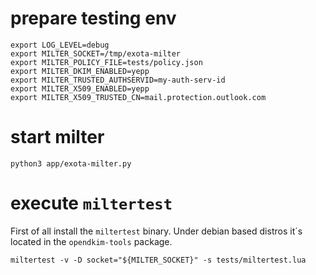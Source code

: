 # prepare testing env
```
export LOG_LEVEL=debug
export MILTER_SOCKET=/tmp/exota-milter
export MILTER_POLICY_FILE=tests/policy.json
export MILTER_DKIM_ENABLED=yepp
export MILTER_TRUSTED_AUTHSERVID=my-auth-serv-id
export MILTER_X509_ENABLED=yepp
export MILTER_X509_TRUSTED_CN=mail.protection.outlook.com
```

# start milter
`python3 app/exota-milter.py`

# execute `miltertest`
First of all install the `miltertest` binary. Under debian based distros 
it´s located in the `opendkim-tools` package.

`miltertest -v -D socket="${MILTER_SOCKET}" -s tests/miltertest.lua`
